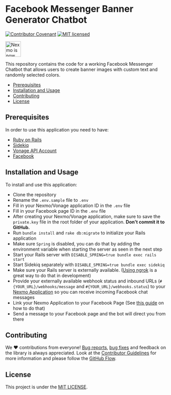 # Facebook Messenger Banner Generator Chatbot

[![Contributor Covenant](https://img.shields.io/badge/Contributor%20Covenant-v2.0%20adopted-ff69b4.svg)](CODE_OF_CONDUCT.md)
[![MIT licensed](https://img.shields.io/badge/license-MIT-blue.svg)](./LICENSE.txt)

<img src="https://developer.nexmo.com/assets/images/Vonage_Nexmo.svg" height="48px" alt="Nexmo is now known as Vonage" />

This repository contains the code for a working Facebook Messenger Chatbot that allows users to create banner images with custom text and randomly selected colors.

* [Prerequisites](#prerequisites)
* [Installation and Usage](#installation-and-usage)
* [Contributing](#contributing)
* [License](#license)

## Prerequisites

In order to use this application you need to have:

* [Ruby on Rails](https://rubyonrails.org/)
* [Sidekiq](https://sidekiq.org/)
* [Vonage API Account](https://dashboard.nexmo.com/sign-up?utm_source=DEV_REL&utm_medium=github&utm_campaign=facebook-banner-generator)
* [Facebook](https://www.facebook.com)

## Installation and Usage

To install and use this application:

* Clone the repository
* Rename the `.env.sample` file to `.env`
* Fill in your Nexmo/Vonage application ID in the `.env` file
* Fill in your Facebook page ID in the `.env` file
* After creating your Nexmo/Vonage application, make sure to save the `private.key` file in the root folder of your application. **Don't commit it to GitHub.**
* Run `bundle install` and `rake db:migrate` to initialize your Rails application
* Make sure `Spring` is disabled, you can do that by adding the environment variable when starting the server as seen in the next step
* Start your Rails server with `DISABLE_SPRING=true bundle exec rails start`
* Start Sidekiq separately with `DISABLE_SPRING=true bundle exec sidekiq`
* Make sure your Rails server is externally available. ([Using ngrok](https://developer.nexmo.com/concepts/guides/testing-with-ngrok) is a great way to do that in development)
* Provide your externally available webhook status and inbound URLs (`#{YOUR_URL}/webhooks/message` and `#{YOUR_URL}/webhooks.status`) to your [Nexmo Application](https://dashboard.nexmo.com) so you can receive incoming Facebook chat messages
* Link your Nexmo Application to your Facebook Page (See [this guide](https://developer.nexmo.com/messages/concepts/facebook) on how to do that)
* Send a message to your Facebook page and the bot will direct you from there

## Contributing

We ❤️ contributions from everyone! [Bug reports](https://github.com/Nexmo-community/facebook-banner-generator/issues), [bug fixes](https://github.com/Nexmo/facebook-banner-generator/pulls) and feedback on the library is always appreciated. Look at the [Contributor Guidelines](https://github.com/Nexmo/facebook-banner-generator/blob/master/CONTRIBUTING.md) for more information and please follow the [GitHub Flow](https://guides.github.com/introduction/flow/index.html).

## License

This project is under the [MIT LICENSE](https://github.com/Nexmo/facebook-banner-generator/blob/master/LICENSE.txt).
